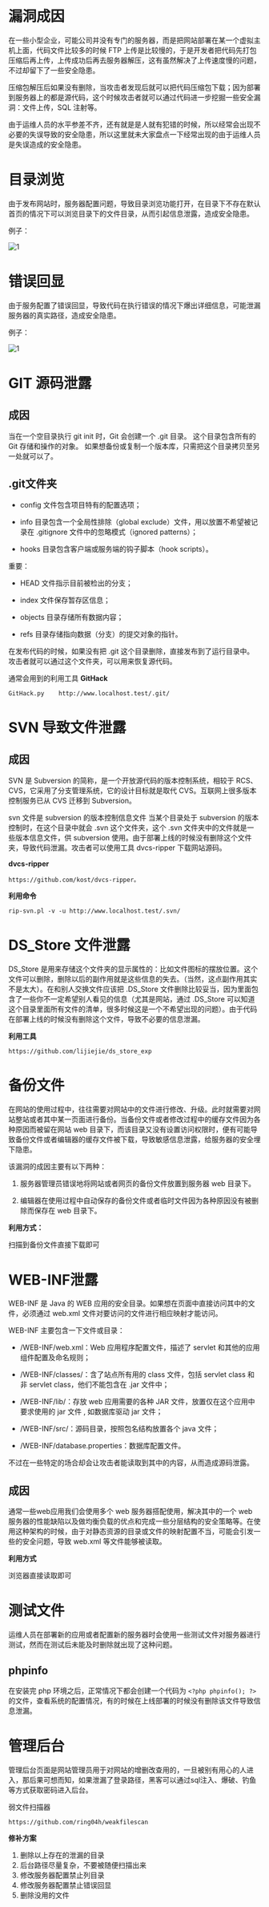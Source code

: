 # 漏洞成因
在一些小型企业，可能公司并没有专门的服务器，而是把网站部署在某一个虚拟主机上面，代码文件比较多的时候 FTP 上传是比较慢的，于是开发者把代码先打包压缩后再上传，上传成功后再去服务器解压，这有虽然解决了上传速度慢的问题，不过却留下了一些安全隐患。

压缩包解压后如果没有删除，当攻击者发现后就可以把代码压缩包下载；因为部署到服务器上的都是源代码，这个时候攻击者就可以通过代码进一步挖掘一些安全漏洞：文件上传，SQL 注射等。

由于运维人员的水平参差不齐，还有就是是人就有犯错的时候，所以经常会出现不必要的失误导致的安全隐患，所以这里就未大家盘点一下经常出现的由于运维人员是失误造成的安全隐患。

# 目录浏览
由于发布网站时，服务器配置问题，导致目录浏览功能打开，在目录下不存在默认首页的情况下可以浏览目录下的文件目录，从而引起信息泄露，造成安全隐患。

例子：

![1](\img\1057995971.jpg)

# 错误回显
由于服务配置了错误回显，导致代码在执行错误的情况下爆出详细信息，可能泄漏服务器的真实路径，造成安全隐患。

例子：

![1](\img\346848972.jpg)

# GIT 源码泄露
## 成因
当在一个空目录执行 git init 时，Git 会创建一个 .git 目录。 这个目录包含所有的 Git 存储和操作的对象。 如果想备份或复制一个版本库，只需把这个目录拷贝至另一处就可以了。

## .git文件夹
- config 文件包含项目特有的配置选项；

- info 目录包含一个全局性排除（global exclude）文件，用以放置不希望被记录在 .gitignore 文件中的忽略模式（ignored patterns）；

- hooks 目录包含客户端或服务端的钩子脚本（hook scripts）。

重要：

- HEAD 文件指示目前被检出的分支；

- index 文件保存暂存区信息；

- objects 目录存储所有数据内容；

- refs 目录存储指向数据（分支）的提交对象的指针。

在发布代码的时候，如果没有把 .git 这个目录删除，直接发布到了运行目录中。攻击者就可以通过这个文件夹，可以用来恢复源代码。

通常会用到的利用工具 **GitHack** 

    GitHack.py    http://www.localhost.test/.git/

# SVN 导致文件泄露
## 成因
SVN 是 Subversion 的简称，是一个开放源代码的版本控制系统，相较于 RCS、CVS，它采用了分支管理系统，它的设计目标就是取代 CVS。互联网上很多版本控制服务已从 CVS 迁移到 Subversion。

svn 文件是 subversion 的版本控制信息文件 当某个目录处于 subversion 的版本控制时，在这个目录中就会 .svn 这个文件夹，这个 .svn 文件夹中的文件就是一些版本信息文件，供 subversion 使用。由于部署上线的时候没有删除这个文件夹，导致代码泄漏。攻击者可以使用工具 dvcs-ripper 下载网站源码。

**dvcs-ripper**

    https://github.com/kost/dvcs-ripper。

**利用命令**

    rip-svn.pl -v -u http://www.localhost.test/.svn/

# DS_Store 文件泄露
DS_Store 是用来存储这个文件夹的显示属性的：比如文件图标的摆放位置。这个文件可以删除，删除以后的副作用就是这些信息的失去。（当然，这点副作用其实不是太大）。在和别人交换文件应该把 .DS_Store 文件删除比较妥当，因为里面包含了一些你不一定希望别人看见的信息（尤其是网站，通过 .DS_Store 可以知道这个目录里面所有文件的清单，很多时候这是一个不希望出现的问题）。由于代码在部署上线的时候没有删除这个文件，导致不必要的信息泄漏。

**利用工具**

    https://github.com/lijiejie/ds_store_exp

# 备份文件
在网站的使用过程中，往往需要对网站中的文件进行修改、升级。此时就需要对网站整站或者其中某一页面进行备份。当备份文件或者修改过程中的缓存文件因为各种原因而被留在网站 web 目录下，而该目录又没有设置访问权限时，便有可能导致备份文件或者编辑器的缓存文件被下载，导致敏感信息泄露，给服务器的安全埋下隐患。

该漏洞的成因主要有以下两种：

1. 服务器管理员错误地将网站或者网页的备份文件放置到服务器 web 目录下。

2. 编辑器在使用过程中自动保存的备份文件或者临时文件因为各种原因没有被删除而保存在 web 目录下。

**利用方式：**

扫描到备份文件直接下载即可

# WEB-INF泄露
WEB-INF 是 Java 的 WEB 应用的安全目录。如果想在页面中直接访问其中的文件，必须通过 web.xml 文件对要访问的文件进行相应映射才能访问。

WEB-INF 主要包含一下文件或目录：

- /WEB-INF/web.xml：Web 应用程序配置文件，描述了 servlet 和其他的应用组件配置及命名规则；

- /WEB-INF/classes/：含了站点所有用的 class 文件，包括 servlet class 和非 servlet class，他们不能包含在 .jar 文件中；

- /WEB-INF/lib/：存放 web 应用需要的各种 JAR 文件，放置仅在这个应用中要求使用的 jar 文件 , 如数据库驱动 jar 文件；

- /WEB-INF/src/：源码目录，按照包名结构放置各个 java 文件；

- /WEB-INF/database.properties：数据库配置文件。

不过在一些特定的场合却会让攻击者能读取到其中的内容，从而造成源码泄露。

## 成因

通常一些web应用我们会使用多个 web 服务器搭配使用，解决其中的一个 web 服务器的性能缺陷以及做均衡负载的优点和完成一些分层结构的安全策略等。在使用这种架构的时候，由于对静态资源的目录或文件的映射配置不当，可能会引发一些的安全问题，导致 web.xml 等文件能够被读取。

**利用方式**

浏览器直接读取即可

# 测试文件
运维人员在部署新的应用或者配置新的服务器时会使用一些测试文件对服务器进行测试，然而在测试后未能及时删除就出现了这种问题。

## phpinfo
在安装完 php 环境之后，正常情况下都会创建一个代码为 `<?php phpinfo(); ?>` 的文件，查看系统的配置情况，有的时候在上线部署的时候没有删除该文件导致信息泄漏。

# 管理后台
管理后台页面是网站管理员用于对网站的增删改查用的，一旦被别有用心的人进入，那后果可想而知，如果泄漏了登录路径，黑客可以通过sql注入、爆破、钓鱼等方式获取密码进入后台。

弱文件扫描器

    https://github.com/ring04h/weakfilescan

**修补方案**

1. 删除以上存在的泄漏的目录
2. 后台路径尽量复杂，不要被随便扫描出来
3. 修改服务器配置禁止列目录
4. 修改服务器配置禁止错误回显
5. 删除没用的文件